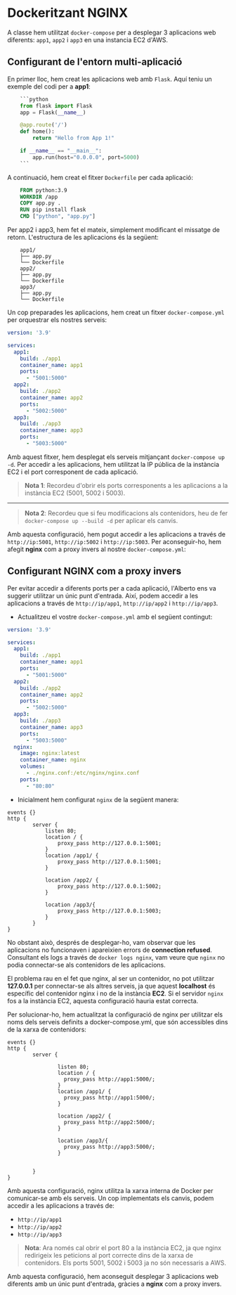 # Dockeritzant NGINX

A classe hem utilitzat `docker-compose` per a desplegar 3 aplicacions web diferents: `app1`, `app2` i `app3` en una instancia EC2 d'AWS.

## Configurant de l'entorn multi-aplicació

En primer lloc, hem creat les aplicacions web amb `Flask`. Aquí teniu un exemple del codi per a **app1**:

```python
    ```python
    from flask import Flask
    app = Flask(__name__)

    @app.route('/')
    def home():
        return "Hello from App 1!"

    if __name__ == "__main__":
        app.run(host="0.0.0.0", port=5000)
    ```
```

A continuació, hem creat el fitxer `Dockerfile` per cada aplicació:

```Dockerfile
    FROM python:3.9
    WORKDIR /app
    COPY app.py .
    RUN pip install flask
    CMD ["python", "app.py"]
```

Per app2 i app3, hem fet el mateix, simplement modificant el missatge de retorn. L'estructura de les aplicacions és la següent:

```plaintext
    app1/
    ├── app.py
    └── Dockerfile
    app2/
    ├── app.py
    └── Dockerfile
    app3/
    ├── app.py
    └── Dockerfile
```

Un cop preparades les aplicacions, hem creat un fitxer `docker-compose.yml` per orquestrar els nostres serveis:

```yaml
version: '3.9'

services:
  app1:
    build: ./app1
    container_name: app1
    ports:
      - "5001:5000"
  app2:
    build: ./app2
    container_name: app2
    ports:
      - "5002:5000"
  app3:
    build: ./app3
    container_name: app3
    ports:
      - "5003:5000"
```

Amb aquest fitxer, hem desplegat els serveis mitjançant `docker-compose up -d`. Per accedir a les aplicacions, hem utilitzat la IP pública de la instància EC2 i el port corresponent de cada aplicació.

> **Nota 1**: Recordeu d'obrir els ports corresponents a les aplicacions a la instància EC2 (5001, 5002 i 5003).

---

> **Nota 2**: Recordeu que si feu modificacions als contenidors, heu de fer `docker-compose up --build -d` per aplicar els canvis.

Amb aquesta configuració, hem pogut accedir a les aplicacions a través de `http://ip:5001`, `http://ip:5002` i `http://ip:5003`. Per aconseguir-ho, hem afegit **nginx** com a proxy invers al nostre `docker-compose.yml`:

## Configurant NGINX com a proxy invers

Per evitar accedir a diferents ports per a cada aplicació, l'Alberto ens va suggerir utilitzar un únic punt d'entrada. Així, podem accedir a les aplicacions a través de `http://ip/app1`, `http://ip/app2` i `http://ip/app3`.

- Actualitzeu el vostre `docker-compose.yml` amb el següent contingut:

```yaml
version: '3.9'

services:
  app1:
    build: ./app1
    container_name: app1
    ports:
      - "5001:5000"
  app2:
    build: ./app2
    container_name: app2
    ports:
      - "5002:5000"
  app3:
    build: ./app3
    container_name: app3
    ports:
      - "5003:5000"
  nginx:
    image: nginx:latest
    container_name: nginx
    volumes:
      - ./nginx.conf:/etc/nginx/nginx.conf
    ports:
      - "80:80"
```

- Inicialment hem configurat `nginx` de la següent manera:

```nginx
events {}
http {
        server {
            listen 80;
            location / {
                proxy_pass http://127.0.0.1:5001;
            }
            location /app1/ {
                proxy_pass http://127.0.0.1:5001;
            }

            location /app2/ {
                proxy_pass http://127.0.0.1:5002;
            }

            location /app3/{
                proxy_pass http://127.0.0.1:5003;
            }
        }
}
```

No obstant això, després de desplegar-ho, vam observar que les aplicacions no funcionaven i apareixien errors de **connection refused**. Consultant els logs a través de `docker logs nginx`, vam veure que `nginx` no podia connectar-se als contenidors de les aplicacions.

El problema rau en el fet que nginx, al ser un contenidor, no pot utilitzar **127.0.0.1** per connectar-se als altres serveis, ja que aquest **localhost** és específic del contenidor nginx i no de la instància **EC2**. Si el servidor `nginx` fos a la instància EC2, aquesta configuració hauria estat correcta.

Per solucionar-ho, hem actualitzat la configuració de nginx per utilitzar els noms dels serveis definits a docker-compose.yml, que són accessibles dins de la xarxa de contenidors:

```nginx
events {}
http {
        server {

                listen 80;
                location / {
                  proxy_pass http://app1:5000/;
                }
                location /app1/ {
                  proxy_pass http://app1:5000/;
                }

                location /app2/ {
                  proxy_pass http://app2:5000/;
                }

                location /app3/{
                  proxy_pass http://app3:5000/;
                }


        }
}
```

Amb aquesta configuració, nginx utilitza la xarxa interna de Docker per comunicar-se amb els serveis. Un cop implementats els canvis, podem accedir a les aplicacions a través de:

- `http://ip/app1`
- `http://ip/app2`
- `http://ip/app3`

> **Nota**: Ara només cal obrir el port 80 a la instància EC2, ja que nginx redirigeix les peticions al port correcte dins de la xarxa de contenidors. Els ports 5001, 5002 i 5003 ja no són necessaris a AWS.

Amb aquesta configuració, hem aconseguit desplegar 3 aplicacions web diferents amb un únic punt d'entrada, gràcies a **nginx** com a proxy invers.
